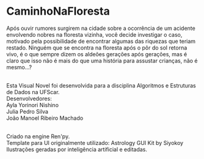 # CaminhoNaFloresta
Após ouvir rumores surgirem na cidade sobre a ocorrência de um acidente envolvendo nobres na floresta vizinha, você decide investigar o caso, motivado pela possibilidade de encontrar algumas das riquezas que teriam restado. Ninguém que se encontra na floresta após o pôr do sol retorna vivo, é o que sempre dizem os aldeões gerações após gerações, mas é claro que isso não é mais do que uma história para assustar crianças, não é mesmo...?<br><br>

Esta Visual Novel foi desenvolvida para a disciplina Algoritmos e Estruturas de Dados na UFScar.<br>
Desenvolvedores:<br>
  Ayla Yorinori Nishino<br>
  Julia Pedro Silva<br>
  João Manoel Ribeiro Machado<br><br>

Criado na engine Ren'py.<br>
Template para UI originalmente utilizado: Astrology GUI Kit by Siyokoy<br>
Ilustrações geradas por inteligência artificial e editadas.<br>


